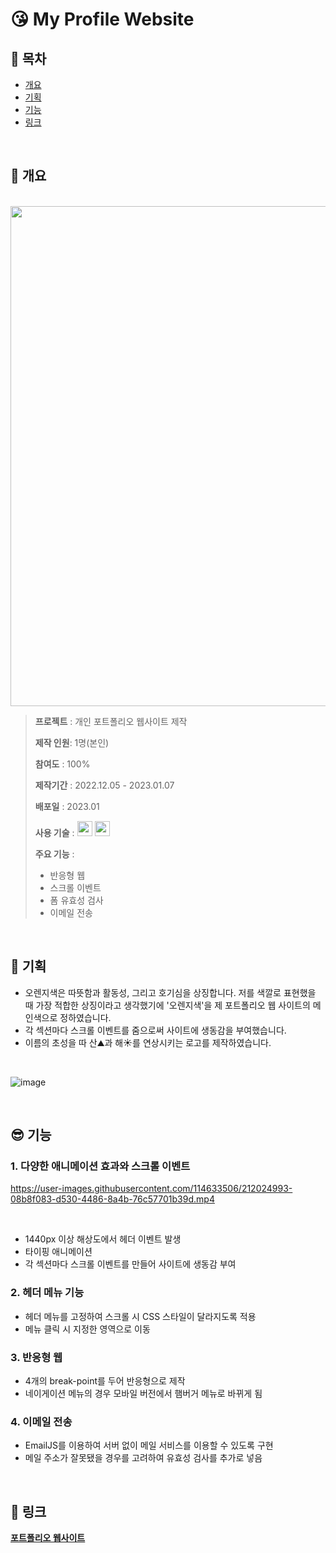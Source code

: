 # 😘 My Profile Website 

## 📕 목차
- <a href="#a">개요</a> 
- <a href="#b">기획</a> 
- <a href="#c">기능</a>  
- <a href="#d">링크</a> 

<br>

## 📝 <span id="a">개요</a>
<br>
<img src="https://user-images.githubusercontent.com/114633506/212024210-baf8a74c-afb4-4b65-a5a1-3e82be5859ce.png" width="800" height="auto">
<br>

> **프로젝트** : 개인 포트폴리오 웹사이트 제작  
>
> **제작 인원**: 1명(본인)  
>
> **참여도** : 100%  
>
> **제작기간** : 2022.12.05 - 2023.01.07  
>
> **배포일** : 2023.01  
>
> **사용 기술** : <img src="https://img.shields.io/badge/JavaScript-eee?style=flat&logo=JavaScript&logoColor=000" width="auto" height="24"/>  <img src="https://img.shields.io/badge/SASS-eee?style=flat&logo=SASS&logoColor=000" width="auto" height="24"/>
>
> **주요 기능** :
> - 반응형 웹  
> - 스크롤 이벤트  
> - 폼 유효성 검사
> - 이메일 전송  
 
<br>

## 🎉 <span id="b">기획</a>
- 오렌지색은 따뜻함과 활동성, 그리고 호기심을 상징합니다. 저를 색깔로 표현했을 때 가장 적합한 상징이라고 생각했기에 '오렌지색'을 제 포트폴리오 웹 사이트의 메인색으로 정하였습니다.  
- 각 섹션마다 스크롤 이벤트를 줌으로써 사이트에 생동감을 부여했습니다.  
- 이름의 초성을 따 산⛰과 해☀를 연상시키는 로고를 제작하였습니다. 

<br>

![image](https://user-images.githubusercontent.com/114633506/212031276-49e35f80-6977-45a0-8d31-f9fc6b17e152.png)

<br>

## 😎 <span id="c">기능</a>

### 1. 다양한 애니메이션 효과와 스크롤 이벤트  
https://user-images.githubusercontent.com/114633506/212024993-08b8f083-d530-4486-8a4b-76c57701b39d.mp4

<br>

- 1440px 이상 해상도에서 헤더 이벤트 발생  
- 타이핑 애니메이션   
- 각 섹션마다 스크롤 이벤트를 만들어 사이트에 생동감 부여  


### 2. 헤더 메뉴 기능   
- 헤더 메뉴를 고정하여 스크롤 시 CSS 스타일이 달라지도록 적용  
- 메뉴 클릭 시 지정한 영역으로 이동  


### 3. 반응형 웹  
- 4개의 break-point를 두어 반응형으로 제작  
- 네이게이션 메뉴의 경우 모바일 버전에서 햄버거 메뉴로 바뀌게 됨  

### 4. 이메일 전송  
- EmailJS를 이용하여 서버 없이 메일 서비스를 이용할 수 있도록 구현  
- 메일 주소가 잘못됐을 경우를 고려하여 유효성 검사를 추가로 넣음  

<br>

## 🔗 <span id="d">링크</a>
[**포트폴리오 웹사이트**](http://nohseonah.cafe24.com/)
